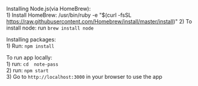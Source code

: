 Installing Node.js(via HomeBrew):
<br />
	1) Install HomeBrew: /usr/bin/ruby -e "$(curl -fsSL https://raw.githubusercontent.com/Homebrew/install/master/install)"
	2) To install node: run ```brew install node```


Installing packages:
<br />
	1) Run: ```npm install```

To run app locally:
<br />
	1) run: ```cd  note-pass```
<br />
	2) run: ```npm start```
<br />
	3) Go to ```http://localhost:3000``` in your browser to use the app
